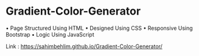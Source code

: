# Gradient-Color-Generator
• Page Structured Using HTML 
• Designed Using CSS 
• Responsive Using Bootstrap 
• Logic Using JavaScript

Link : https://sahimbehlim.github.io/Gradient-Color-Generator/
